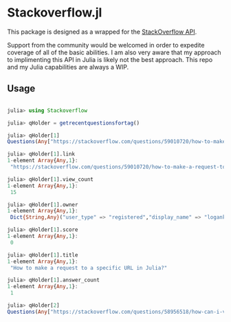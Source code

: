 # Stackoverflow.jl

This package is designed as a wrapped for the [StackOverflow API](https://api.stackexchange.com).

Support from the community would be welcomed in order to expedite coverage of all of the basic abilities.
I am also very aware that my approach to implimenting this API in Julia is likely not the best approach. This repo and my Julia capabilities are always a WIP. 

## Usage

```julia

julia> using Stackoverflow

julia> qHolder = getrecentquestionsfortag()

julia> qHolder[1]
Questions(Any["https://stackoverflow.com/questions/59010720/how-to-make-a-request-to-a-specific-url-in-julia"], Any[15], Any[1574532755], Any[true], Any[Dict{String,Any}("user_type" => "registered","display_name" => "logankilpatrick","reputation" => 2135,"user_id" => 7619808,"link" => "https://stackoverflow.com/users/7619808/logankilpatrick","profile_image" => "https://i.stack.imgur.com/gHvtS.png?s=128&g=1")], Any[1574534113], Any[0], Any[59010920], Any[59010720], Any[Any["julia"]], Any["How to make a request to a specific URL in Julia?"], Any[1])

julia> qHolder[1].link
1-element Array{Any,1}:
 "https://stackoverflow.com/questions/59010720/how-to-make-a-request-to-a-specific-url-in-julia"

julia> qHolder[1].view_count
1-element Array{Any,1}:
 15

julia> qHolder[1].owner
1-element Array{Any,1}:
 Dict{String,Any}("user_type" => "registered","display_name" => "logankilpatrick","reputation" => 2135,"user_id" => 7619808,"link" => "https://stackoverflow.com/users/7619808/logankilpatrick","profile_image" => "https://i.stack.imgur.com/gHvtS.png?s=128&g=1")

julia> qHolder[1].score
1-element Array{Any,1}:
 0

julia> qHolder[1].title
1-element Array{Any,1}:
 "How to make a request to a specific URL in Julia?"

julia> qHolder[1].answer_count
1-element Array{Any,1}:
 1

julia> qHolder[2]
Questions(Any["https://stackoverflow.com/questions/58956518/how-can-i-view-profiling-information-visually"], Any[145], Any[1574259575], Any[true], Any[Dict{String,Any}("user_type" => "registered","display_name" => "Marouane1994","reputation" => 173,"user_id" => 12078089,"link" => "https://stackoverflow.com/users/12078089/marouane1994","profile_image" => "https://www.gravatar.com/avatar/67241161f774e0fd40923e37c370fb26?s=128&d=identicon&r=PG&f=1")], Any[1574519259], Any[0], Any[], Any[58956518], Any[Any["julia"]], Any["How can I view profiling information visually?"], Any[1])
```
